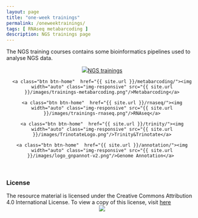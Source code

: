 ```yaml
---
layout: page
title: "one-week trainings"
permalink: /oneweektrainings/
tags: [ RNAseq metabarcoding ]
description: NGS trainings page
---
```


The NGS training courses contains some bioinformatics pipelines used to analyse NGS data.

<div><center>
	<a class="btn btn-home"  href="{{ site.url }}/ngsTrainings/"><img width="auto" class="img-responsive" src="{{ site.url }}/images/trainingsNGS.png"/>NGS trainings</a>

	<a class="btn btn-home"  href="{{ site.url }}/metabarcoding/"><img width="auto" class="img-responsive" src="{{ site.url }}/images/trainings-metabarcoding.png"/>Metabarcoding</a>
	
	<a class="btn btn-home"  href="{{ site.url }}/rnaseq/"><img width="auto" class="img-responsive" src="{{ site.url }}/images/trainings-rnaseq.png"/>RNAseq</a>
	
	<a class="btn btn-home"  href="{{ site.url }}/trinity/"><img width="auto" class="img-responsive" src="{{ site.url }}/images/TrinotateLogo.png"/>Trinity&Trinotate</a>
	
	<a class="btn btn-home"  href="{{ site.url }}/annotation/"><img width="auto" class="img-responsive" src="{{ site.url }}/images/logo_gnpannot-v2.png"/>Genome Annotation</a>	
	
</center></div>

<br />


### License
<div>
The resource material is licensed under the Creative Commons Attribution 4.0 International License. To view a copy of this license, visit
<a href="http://creativecommons.org/licenses/by-nc-sa/4.0/">here</a>
<center>
<img width="auto" class="img-responsive" src="http://creativecommons.org.nz/wp-content/uploads/2012/05/by-nc-sa1.png"/>
</center></div>

